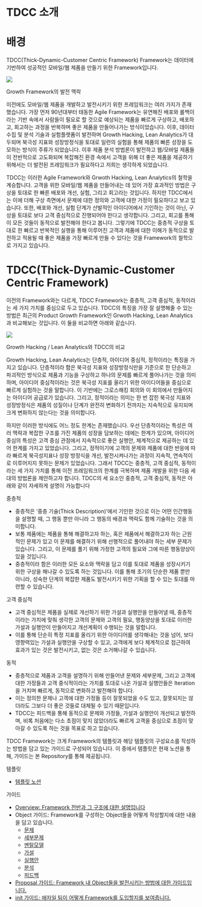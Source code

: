 # TDCC 소개

# 배경

TDCC(Thick-Dynamic-Customer Centric Framework) Framework는 데이터에 기반하여 성공적인 모바일/웹 제품을 만들기 위한 Framework입니다.

<img src = "../../resources/image/readme/1.png">

Growth Framework의 발전 맥락

이전에도 모바일/웹 제품을 개발하고 발전시키기 위한 프레임워크는 여러 가지가 존재했습니다. 가장 먼저 90년대부터 태동한 Agile Framework는 유연해진 배포와 롤백이라는 기반 속에서 사람들이 필요로 할 것으로 예상되는 제품을 빠르게 구상하고, 배포하고, 회고하는 과정을 반복하며 좋은 제품을 만들어나가는 방식이었습니다. 이후, 데이터 수집 및 분석 기술과 실험플랫폼이 발전하며 Growth Hacking, Lean Analytics가 대두되며 북극성 지표와 성장방정식을 토대로 일련의 실험을 통해 제품의 빠른 성장을 도모하는 방식이 주류가 되었습니다. 이후 제품 분석 방법론이 발전하고 웹/모바일 제품들이 전반적으로 고도화되며 복잡해진 환경 속에서 고객을 위해 더 좋은 제품을 제공하기 위해서는 더 발전된 프레임워크가 필요하다고 저희는 생각하게 되었습니다.

TDCC는 이러한 Agile Framework와 Grwoth Hacking, Lean Analytics의 철학을 계승합니다. 고객을 위한 모바일/웹 제품을 만들어내는 데 있어 가장 효과적인 방법은 구상을 토대로 한 빠른 배포와 개선, 실험, 그리고 회고라는 것입니다. 하지만 TDCC에서는 이에 더해 구상 측면에서 문제에 대한 정의와 고객에 대한 가정이 필요하다고 보고 있습니다. 또한, 배포와 개선, 실험 단계가 산발적인 아이디어에서 기인하는 것이 아닌, 구상을 토대로 보다 고객 중심적으로 진행되어야 한다고 생각합니다. 그리고, 회고를 통해 이 모든 것들이 동적으로 발전해야 한다고 봅니다. 그렇기에 TDCC는 중층적 구상을 토대로 한 빠르고 반복적인 실행을 통해 이루어진 고객과 제품에 대한 이해가 동적으로 발전하고 적용될 때 좋은 제품을 가장 빠르게 만들 수 있다는 것을 Framework의 철학으로 가지고 있습니다.

# TDCC(Thick-Dynamic-Customer Centric Framework)

이전의 Framework와는 다르게, TDCC Framework는 중층적, 고객 중심적, 동적이라는 세 가지 가치를 중심으로 두고 있습니다. TDCC의 특징을 가장 잘 설명해줄 수 있는 방법은 최근의 Product Growth Framework인 Grwoth Hacking, Lean Analytics과 비교해보는 것입니다. 이 둘을 비교하면 아래와 같습니다.

<img src = "../../resources/image/readme/2.png">

Growth Hacking / Lean Analytics와 TDCC의 비교

Growth Hacking, Lean Analytics는 단층적, 아이디어 중심적, 정적이라는 특징을 가지고 있습니다. 단층적이라 함은 북극성 지표와 성장방정식만을 기준으로 한 단순하고 파괴적인 방식으로 제품과 기능을 구상하고 하나의 문제를 빠르게 풀어나가는 것을 의미하며, 아이디어 중심적이라는 것은 북극성 지표를 올리기 위한 아이디어들을 중심으로 빠르게 실험하는 것을 말합니다. 이 기반에는 그로스해킹 회의와 이 회의에서 만들어지는 아이디어 공급로가 있습니다. 그리고, 정적이라는 의미는 한 번 잡힌 북극성 지표와 성장방정식은 제품의 성질이나 단계가 완전히 변화하기 전까지는 지속적으로 유지되며 크게 변화하지 않는다는 것을 의미합니다. 

하지만 이러한 방식에도 어느 정도 한계는 존재했습니다. 우선 단층적이라는 특성은 여러 맥락과 복잡한 구조를 가진 제품의 성장을 담보하는 데에는 한계가 있으며, 아이디어 중심의 특성은 고객 중심 관점에서 지속적으로 좋은 실행안, 체계적으로 제공하는 데 있어 한계를 가지고 있었습니다. 그리고, 정적이기에 고객의 문제와 제품에 대한 반응에 따라 빠르게 북극성지표나 성장 방정식을 개선, 발전시켜나가는 과정이 지속적, 연속적이로 이루어지지 못하는 문제가 있었습니다. 그래서 TDCC는 중층적, 고객 중심적, 동적이라는 세 가지 가치를 통해 이전 프레임워크의 한계를 극복하며 제품 개발을 위한 다음 세대의 방법론을 제안하고자 합니다. TDCC의 세 요소인 중층적, 고객 중심적, 동적은 아래와 같이 자세하게 설명이 가능합니다

중층적

- 중층적은 ‘중층 기술(Thick Description)’에서 기인한 것으로 이는 어떤 인간행동을 설명할 때, 그 행동 뿐만 아니라 그 행동의 배경과 맥락도 함께 기술하는 것을 의미합니다.
- 보통 제품에는 제품을 통해 해결하고자 하는, 혹은 제품에서 해결하고자 하는 근원적인 문제가 있고 이 문제를 해결하기 위해 선행적으로 풀어내야 하는 세부 문제가 있습니다. 그리고, 이 문제를 풀기 위해 가정한 고객의 필요와 그에 따른 행동양상이 있을 것입니다.
- 중층적이라 함은 이러한 모든 요소와 맥락을 담고 이를 토대로 제품을 성장시키기 위한 구상을 해나갈 수 있도록 하는 것입니다. 이를 통해 초기의 단순한 제품 뿐만 아니라, 성숙한 단계의 복잡한 제품도 발전시키기 위한 기획을 할 수 있는 토대를 마련할 수 있습니다.

고객 중심적

- 고객 중심적은 제품을 실제로 개선하기 위한 가설과 실행안을 만들어낼 때, 중층적이라는 가치에 맞춰 생각한 고객의 문제와 고객의 필요, 행동양상을 토대로 이러한 가설과 실행안이 만들어지고 개선계획이 수행되는 것을 말합니다.
- 이를 통해 단순히 특정 지표를 올리기 위한 아이디어를 생각해내는 것을 넘어, 보다 영향력있는 가설과 실행안을 구상할 수 있고, 고객에게 보다 체계적으로 접근하여 효과가 있는 것은 발전시키고, 없는 것은 소거해나갈 수 있습니다.

동적

- 중층적으로 제품과 고객을 설명하기 위해 만들어낸 문제와 세부문제, 그리고 고객에 대한 가정들과 고객 중식적이라는 가치를 토대로 나온 가설과 실행안들은 Iteration을 거치며 빠르게, 동적으로 변화하고 발전해야 합니다.
- 이는 정의한 문제나 고객에 대한 가정들 등이 잘못되었을 수도 있고, 잘못되지는 않더라도 그보다 더 좋은 것들로 대체될 수 있기 때문입니다.
- TDCC는 피드백을 통해 동적으로 문제와 가정들, 가설과 실행안이 개선되고 발전하며, 비록 처음에는 다소 초점이 맞지 않았더라도 빠르게 고객을 중심으로 초점이 맞아갈 수 있도록 하는 것을 목표로 하고 있습니다.


TDCC Framework는 크게 Framework의 템플릿과 해당 템플릿의 구성요소를 작성하는 방법을 담고 있는 가이드로 구성되어 있습니다. 이 중에서 템플릿은 현재 노션을 통해, 가이드는 본 Repository를 통해 제공됩니다.

템플릿

- [템플릿 노션](https://www.notion.so/TDCC-793699ffc34f4fa59dca40740ee8a689)

가이드

- [Overview: Framework 전반과 그 구조에 대한 설명입니다](https://github.com/tdcc-framework/tdcc-framework/blob/main/guide/overview/%EA%B0%9C%EC%9A%94.md)
- Object 가이드: Framework를 구성하는 Object들을 어떻게 작성할지에 대한 내용을 담고 있습니다.
    - [문제](https://github.com/tdcc-framework/tdcc-framework/blob/main/guide/object/%EB%AC%B8%EC%A0%9C.md)
    - [세부문제](https://github.com/tdcc-framework/tdcc-framework/blob/main/guide/object/%EC%84%B8%EB%B6%80%EB%AC%B8%EC%A0%9C.md)
    - [멘탈모델](https://github.com/tdcc-framework/tdcc-framework/blob/main/guide/object/%EB%A9%98%ED%83%88%EB%AA%A8%EB%8D%B8.md)
    - [가설](https://github.com/tdcc-framework/tdcc-framework/blob/main/guide/object/%EA%B0%80%EC%84%A4.md)
    - [실행안](https://github.com/tdcc-framework/tdcc-framework/blob/main/guide/object/%EC%8B%A4%ED%96%89%EC%95%88.md)
    - [분석](https://github.com/tdcc-framework/tdcc-framework/blob/main/guide/object/%EB%B6%84%EC%84%9D.md)
    - [피드백](https://github.com/tdcc-framework/tdcc-framework/blob/main/guide/object/%ED%94%BC%EB%93%9C%EB%B0%B1.md)
- [Proposal 가이드: Framework 내 Object들을 발전시키는 방법에 대한 가이드입니다.](https://github.com/tdcc-framework/tdcc-framework/blob/main/guide/proposal/Proposal.md)
- [init 가이드: 애자일 팀이 어떻게 Framework를 도입할지를 보여줍니다.](https://github.com/tdcc-framework/tdcc-framework/blob/main/guide/init/%EC%8B%9C%EC%9E%91%ED%95%98%EA%B8%B0.md)